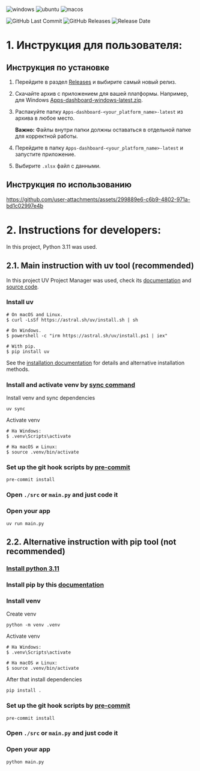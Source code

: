 ![windows](https://github.com/RTK-IT-Innopolis-internship-2024/software-dashboard/actions/workflows/windows-build.yml/badge.svg?branch=main)
![ubuntu](https://github.com/RTK-IT-Innopolis-internship-2024/software-dashboard/actions/workflows/ubuntu-build.yml/badge.svg?branch=main)
![macos](https://github.com/RTK-IT-Innopolis-internship-2024/software-dashboard/actions/workflows/macos-build.yml/badge.svg?branch=main)

![GitHub Last Commit](https://img.shields.io/github/last-commit/RTK-IT-Innopolis-internship-2024/software-dashboard)
![GitHub Releases](https://img.shields.io/github/v/release/RTK-IT-Innopolis-internship-2024/software-dashboard)
![Release Date](https://img.shields.io/github/release-date/RTK-IT-Innopolis-internship-2024/software-dashboard?style=flat&label=Release%20Date&format=%25d.%25m.%25Y)

# 1. Инструкция для пользователя:

## Инструкция по установке

1. Перейдите в раздел [Releases](https://github.com/RTK-IT-Innopolis-internship-2024/software-dashboard/releases/latest) и выбирите самый новый релиз.
2. Скачайте архив с приложением для вашей платформы. Например, для Windows [Apps-dashboard-windows-latest.zip](https://github.com/RTK-IT-Innopolis-internship-2024/software-dashboard/releases/latest/download/Apps-dashboard-windows-latest.zip).
3. Распакуйте папку `Apps-dashboard-<your_platform_name>-latest` из архива в любое место.

    **Важно:** Файлы внутри папки должны оставаться в отдельной папке для корректной работы.

4. Перейдите в папку `Apps-dashboard-<your_platform_name>-latest` и запустите приложение.
5. Выбирите `.xlsx` файл с данными.

## Инструкция по использованию

https://github.com/user-attachments/assets/299889e6-c6b9-4802-971a-bd1c02997e4b

# 2. Instructions for developers:

In this project, Python 3.11 was used.

## 2.1. Main instruction with uv tool (recommended)

In this project UV Project Manager was used, check its [documentation](https://docs.astral.sh/uv) and [source code](https://github.com/astral-sh/uv).

### Install uv

```
# On macOS and Linux.
$ curl -LsSf https://astral.sh/uv/install.sh | sh

# On Windows.
$ powershell -c "irm https://astral.sh/uv/install.ps1 | iex"

# With pip.
$ pip install uv
```

See the [installation documentation](https://docs.astral.sh/uv/getting-started/installation/) for details and alternative installation methods.

### Install and activate venv by [sync command](https://docs.astral.sh/uv/reference/cli/#uv-sync)

Install venv and sync dependencies

```shell
uv sync
```

Activate venv

```
# На Windows:
$ .venv\Scripts\activate

# На macOS и Linux:
$ source .venv/bin/activate
```

### Set up the git hook scripts by [pre-commit](https://pre-commit.com/#3-install-the-git-hook-scripts)

```shell
pre-commit install
```

### Open `./src` or `main.py` and just code it

### Open your app

```shell
uv run main.py
```

## 2.2. Alternative instruction with pip tool (not recommended)

### [Install python 3.11](https://docs.python.org/3.11/using/index.html)

### Install pip by this [documentation](https://pip.pypa.io/en/stable/installation/)

### Install venv

Create venv

```shell
python -m venv .venv
```

Activate venv

```
# На Windows:
$ .venv\Scripts\activate

# На macOS и Linux:
$ source .venv/bin/activate
```

After that install dependencies

```shell
pip install .
```

### Set up the git hook scripts by [pre-commit](https://pre-commit.com/#3-install-the-git-hook-scripts)

```shell
pre-commit install
```

### Open `./src` or `main.py` and just code it

### Open your app

```shell
python main.py
```
